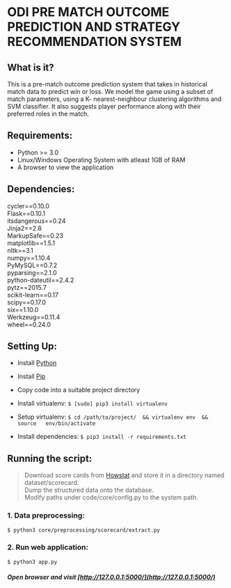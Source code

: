 ODI PRE MATCH OUTCOME PREDICTION AND STRATEGY RECOMMENDATION SYSTEM
========

What is it?
-----------
This is a pre-match outcome prediction system that takes in historical match data to predict win or loss. We model the game using a subset of match parameters, using a K- nearest-neighbour clustering algorithms and SVM classifier. It also suggests player performance along with their preferred roles in the match.



Requirements:
-----------
* Python >= 3.0  
* Linux/Windows Operating System with atleast 1GB of RAM
* A browser to view the application

Dependencies:
-----------
cycler==0.10.0  
Flask==0.10.1  
itsdangerous==0.24  
Jinja2==2.8  
MarkupSafe==0.23   
matplotlib==1.5.1  
nltk==3.1  
numpy==1.10.4  
PyMySQL==0.7.2  
pyparsing==2.1.0  
python-dateutil==2.4.2  
pytz==2015.7  
scikit-learn==0.17  
scipy==0.17.0  
six==1.10.0  
Werkzeug==0.11.4  
wheel==0.24.0  

Setting Up:
-----------
* Install [Python](https://www.python.org/downloads/)  
* Install [Pip](http://python-packaging-user-guide.readthedocs.org/en/latest/install_requirements_linux/)  
* Copy code into a suitable project directory

* Install virtualenv: ``` $ [sudo] pip3 install virtualenv ```

* Setup virtualenv: ```$ cd /path/to/project/  && virtualenv env  && source  
                env/bin/activate```

* Install dependencies: ```$ pip3 install -r requirements.txt```

Running the script:
---
>Download score cards from [Howstat](http://www.howstat.com.au/) and store it in a directory named dataset/scorecard.  
>Dump the structured data onto the database.  
> Modify paths under code/core/config.py to the system path.

### 1. Data preprocessing:
```
$ python3 core/preprocessing/scorecard/extract.py
```
### 2. Run web application:
```
$ python3 app.py
```
##### Open browser and visit [http://127.0.0.1:5000/](http://127.0.0.1:5000/)


